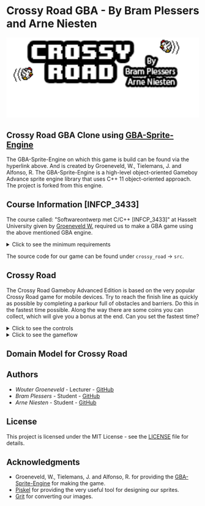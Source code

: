 # Crossy Road GBA - By Bram Plessers and Arne Niesten

<img src="https://github.com/Bram-Pl/Crossy_Road_GBA/blob/master/Images/Extra/GitTitle.png">

## Crossy Road GBA Clone using [GBA-Sprite-Engine](https://github.com/wgroeneveld/gba-sprite-engine)

The GBA-Sprite-Engine on which this game is build can be found via the hyperlink above. And is created by Groeneveld, W., Tielemans, J. and Alfonso, R. The GBA-Sprite-Engine is a high-level object-oriented Gameboy Advance sprite engine library that uses C++ 11 object-oriented approach. The project is forked from this engine.

## Course Information [INFCP_3433]
The course called: "Softwareontwerp met C/C++ [INFCP_3433]" at Hasselt University given by [Groeneveld W.](https://github.com/wgroeneveld) required us to make a GBA game using the above mentioned GBA engine. 
<details>
<summary>Click to see the minimum requirements</summary>

1. The code will be available in a repository on Github under your own username with the [MIT](https://docs.github.com/en/free-pro-team@latest/github/creating-cloning-and-archiving-repositories/licensing-a-repository#disclaimer) license.

2. You'll start from the [GBA-Sprite-Engine](https://github.com/wgroeneveld/gba-sprite-engine) and you will stay within `MODE0` and work with sprites. C++11 is also a requirement.

3. In case you use others people code, use **source reference!** Plagiarism will be punished badly.

4. Your project needs to compile.

5. Your repository `README.md` contains a small functional description of the game.

6. Beside the functional description you'll  also upload a sketch of your **domain model**, in combination with an explanation.

</details>

The source code for our game can be found under `crossy_road` -> `src`.

## Crossy Road

The Crossy Road Gameboy Advanced Edition is based on the very popular Crossy Road game for mobile devices. Try to reach the finish line as quickly as possible by completing a parkour full of obstacles and barriers. Do this in the fastest time possible. Along the way there are some coins you can collect, which will give you a bonus at the end. Can you set the fastest time?

<details>
<summary>Click to see the controls</summary>

* ↑ - Move forward

* → - Move to the right

* ← - Move to the left

</details>

<details>
<summary>Click to see the gameflow</summary>

<img src="https://github.com/Bram-Pl/Crossy_Road_GBA/blob/master/Images/Extra/GameFlowSchematic.png">
</details>

## Domain Model for Crossy Road

## Authors

* *Wouter Groeneveld*       - Lecturer  - [GitHub](https://github.com/wgroeneveld)
* *Bram Plessers*        - Student   - [GitHub](https://github.com/Bram-Pl)
* *Arne Niesten*   - Student   - [GitHub](https://github.com/arneniesten)

## License

This project is licensed under the MIT License - see the [LICENSE](LICENSE) file for details.

## Acknowledgments
* Groeneveld, W., Tielemans, J. and Alfonso, R. for providing the [GBA-Sprite-Engine](https://github.com/wgroeneveld/gba-sprite-engine) for making the game.
* [Piskel](https://www.piskelapp.com/) for providing the very useful tool for designing our sprites.
* [Grit](https://www.coranac.com/man/grit/html/grit.htm) for converting our images.